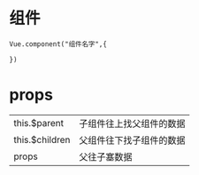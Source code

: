 # 组件
```
Vue.component("组件名字",{
	
})
```

# props

|||
|-|-|
|this.$parent|子组件往上找父组件的数据|
|this.$children|父组件往下找子组件的数据|
|props|父往子塞数据|